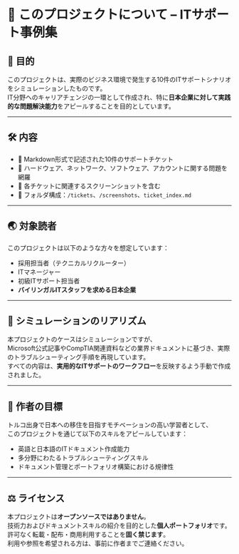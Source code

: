 # 📂 このプロジェクトについて – ITサポート事例集

## 🎯 目的

このプロジェクトは、実際のビジネス環境で発生する10件のITサポートシナリオをシミュレーションしたものです。  
IT分野へのキャリアチェンジの一環として作成され、特に**日本企業に対して実践的な問題解決能力**をアピールすることを目的としています。

---

## 🛠️ 内容

- 🧾 Markdown形式で記述された10件のサポートチケット  
- 🔧 ハードウェア、ネットワーク、ソフトウェア、アカウントに関する問題を網羅  
- 📸 各チケットに関連するスクリーンショットを含む  
- 📁 フォルダ構成：`/tickets`、`/screenshots`、`ticket_index.md`  

---

## 🌏 対象読者

このプロジェクトは以下のような方々を想定しています：

- 採用担当者（テクニカルリクルーター）  
- ITマネージャー  
- 初級ITサポート担当者  
- **バイリンガルITスタッフを求める日本企業**  

---

## 🧪 シミュレーションのリアリズム

本プロジェクトのケースはシミュレーションですが、  
Microsoft公式記事やCompTIA関連資料などの業界ドキュメントに基づき、実際のトラブルシューティング手順を再現しています。  
すべての内容は、**実用的なITサポートのワークフロー**を反映するよう手動で作成されました。

---

## 💼 作者の目標

トルコ出身で日本への移住を目指すモチベーションの高い学習者として、  
このプロジェクトを通じて以下のスキルをアピールしています：

- 英語と日本語のITドキュメント作成能力  
- 多分野にわたるトラブルシューティングスキル  
- ドキュメント管理とポートフォリオ構築における規律性  

---

## ⚖️ ライセンス

本プロジェクトは**オープンソースではありません**。  
技術力およびドキュメントスキルの紹介を目的とした**個人ポートフォリオ**です。  
許可なく転載・配布・商用利用することを**固く禁じます**。  
利用や参照を希望される方は、事前に作者までご連絡ください。
